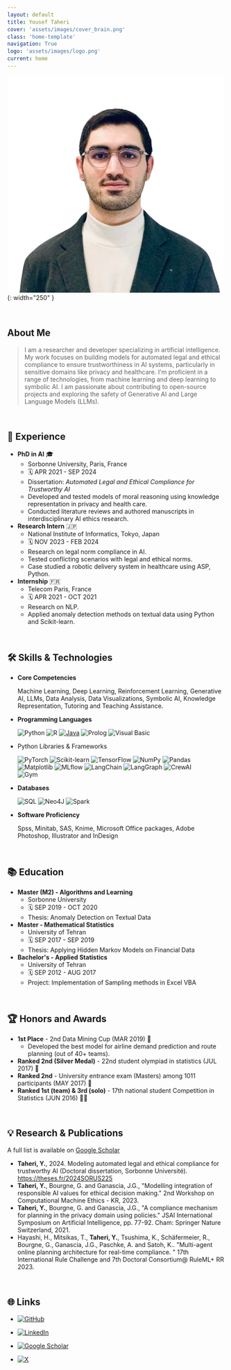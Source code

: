 ```yaml
---
layout: default
title: Yousef Taheri
cover: 'assets/images/cover_brain.png'
class: 'home-template'
navigation: True
logo: 'assets/images/logo.png'
current: home
---
```




<!--  Insert Your Photo Here -->
![Your Photo](/assets/images/portrait.png){: width="250" } <!-- Replace with your image path -->

<br>

## About Me
>I am a researcher and developer specializing in artificial intelligence. My work focuses on building models for automated legal and ethical compliance to ensure trustworthiness in AI systems, particularly in sensitive domains like privacy and healthcare. I'm proficient in a range of technologies, from machine learning and deep learning to symbolic AI. I am passionate about contributing to open-source projects and exploring the safety of Generative AI and Large Language Models (LLMs).

<br>

## 💼 Experience

*   **PhD in AI** 🎓
    *   Sorbonne University, Paris, France
    *   🗓️ APR 2021 - SEP 2024
    *   Dissertation: *Automated Legal and Ethical Compliance for Trustworthy AI*
    *   Developed and tested models of moral reasoning using knowledge representation in privacy and health care.
    *   Conducted literature reviews and authored manuscripts in interdisciplinary AI ethics research.
*   **Research Intern** 🇯🇵
    *   National Institute of Informatics, Tokyo, Japan
    *   🗓️ NOV 2023 - FEB 2024
    *   Research on legal norm compliance in AI.
    *   Tested conflicting scenarios with legal and ethical norms.
    *   Case studied a robotic delivery system in healthcare using ASP, Python.
*   **Internship** 🇫🇷
    *   Telecom Paris, France
    *   🗓️ APR 2021 - OCT 2021
    *   Research on NLP.
    *   Applied anomaly detection methods on textual data using Python and Scikit-learn.

<br>

## 🛠️ Skills & Technologies


*  **Core Competencies**

    Machine Learning, Deep Learning, Reinforcement Learning, Generative AI, LLMs, Data Analysis, Data Visualizations, Symbolic AI, Knowledge Representation, Tutoring and Teaching Assistance.

* **Programming Languages**

    ![Python](https://img.shields.io/badge/Python-3776AB?style=for-the-badge&logo=python&logoColor=white)
![R](https://img.shields.io/badge/R-276DC3?style=for-the-badge&logo=r&logoColor=white)
[![Java](https://img.shields.io/badge/Java-%23ED8B00.svg?style=for-the-badge&logo=openjdk&logoColor=white)](#)
![Prolog](https://img.shields.io/badge/Prolog-blue?style=for-the-badge)
![Visual Basic](https://img.shields.io/badge/Visual%20Basic-007ACC?style=for-the-badge&logo=visual-basic&logoColor=white)

* Python Libraries & Frameworks

    ![PyTorch](https://img.shields.io/badge/PyTorch-EE4C2C?style=for-the-badge&logo=pytorch&logoColor=white)
![Scikit-learn](https://img.shields.io/badge/Scikit_Learn-F7931E?style=for-the-badge&logo=scikit-learn&logoColor=white)
![TensorFlow](https://img.shields.io/badge/TensorFlow-FF6F00?style=for-the-badge&logo=tensorflow&logoColor=white)
![NumPy](https://img.shields.io/badge/Numpy-777BB4?style=for-the-badge&logo=numpy&logoColor=white)
![Pandas](https://img.shields.io/badge/Pandas-150458?style=for-the-badge&logo=pandas&logoColor=white)
![Matplotlib](https://custom-icon-badges.demolab.com/badge/Matplotlib-71D291?logo=matplotlib&logoColor=fff)
![MLflow](https://img.shields.io/badge/MLflow-000000?style=for-the-badge&logo=mlflow&logoColor=white)
![LangChain](https://img.shields.io/badge/LangChain-3498DB?logoColor=white)
![LangGraph](https://img.shields.io/badge/LangGraph-3498DB?logoColor=white)
![CrewAI](https://img.shields.io/badge/CrewAI-3498DB?logoColor=white)  
![Gym](https://img.shields.io/badge/Gym-3498DB?logoColor=white)



* **Databases**

    ![SQL](https://img.shields.io/badge/SQL-4479A1?logo=database&logoColor=white)
![Neo4J](https://img.shields.io/badge/Neo4j-008CC1?logo=neo4j&logoColor=white)
![Spark](https://img.shields.io/badge/SparkSQL-3498DB?logoColor=white)



* **Software Proficiency**

    Spss, Minitab, SAS, Knime, Microsoft Office packages, Adobe Photoshop, Illustrator and InDesign

<br>

## 📚 Education

*   **Master (M2) - Algorithms and Learning**
    *   Sorbonne University
    *   🗓️ SEP 2019 - OCT 2020
    *   Thesis: Anomaly Detection on Textual Data
*   **Master - Mathematical Statistics**
    *   University of Tehran
    *   🗓️ SEP 2017 - SEP 2019
    *   Thesis: Applying Hidden Markov Models on Financial Data
*   **Bachelor's - Applied Statistics**
    *   University of Tehran
    *   🗓️ SEP 2012 - AUG 2017
    *   Project: Implementation of Sampling methods in Excel VBA

<br>

## 🏆 Honors and Awards

*   **1st Place** - 2nd Data Mining Cup (MAR 2019) 🥇
    *   Developed the best model for airline demand prediction and route planning (out of 40+ teams).
*   **Ranked 2nd (Silver Medal)** - 22nd student olympiad in statistics (JUL 2017) 🥈
*   **Ranked 2nd** - University entrance exam (Masters) among 1011 participants (MAY 2017) 🥈
*   **Ranked 1st (team) & 3rd (solo)** - 17th national student Competition in Statistics (JUN 2016) 🥇🥉

<br>

## 💡 Research & Publications

A full list is available on [Google Scholar](https://scholar.google.com/citations?user=YOUR_GOOGLE_SCHOLAR_ID) <!-- Replace with your actual Google Scholar ID -->

*   **Taheri, Y.**, 2024. Modeling automated legal and ethical compliance for trustworthy AI (Doctoral dissertation, Sorbonne Université). https://theses.fr/2024SORUS225
*   **Taheri, Y.**, Bourgne, G. and Ganascia, J.G., "Modelling integration of responsible AI values for ethical decision making." 2nd Workshop on Computational Machine Ethics - KR, 2023.
*   **Taheri, Y.**, Bourgne, G. and Ganascia, J.G., "A compliance mechanism for planning in the privacy domain using policies." JSAI International Symposium on Artificial Intelligence, pp. 77-92. Cham: Springer Nature Switzerland, 2021.
*   Hayashi, H., Mitsikas, T., **Taheri, Y.**, Tsushima, K., Schäfermeier, R., Bourgne, G., Ganascia, J.G., Paschke, A. and Satoh, K.. "Multi-agent online planning architecture for real-time compliance. " 17th International Rule Challenge and 7th Doctoral Consortium@ RuleML+ RR 2023.

<br>

## 🌐 Links

* [![GitHub](https://img.shields.io/badge/GitHub-%23121011.svg?logo=github&logoColor=white)](https://github.com/heritai)
* [![LinkedIn](https://custom-icon-badges.demolab.com/badge/LinkedIn-0A66C2?logo=linkedin-white&logoColor=fff)](https://www.linkedin.com/in/yousef-taheri-0403205a/?_l=en_US)
 
* [![Google Scholar](https://img.shields.io/badge/GoogleScholar-white?logo=googlescholar)](http://scholar.google.com/citations?user=IN72HckAAAAJ)
* [![X](https://img.shields.io/badge/X-blue?logo=x)](https://x.com/HeritaMind)

